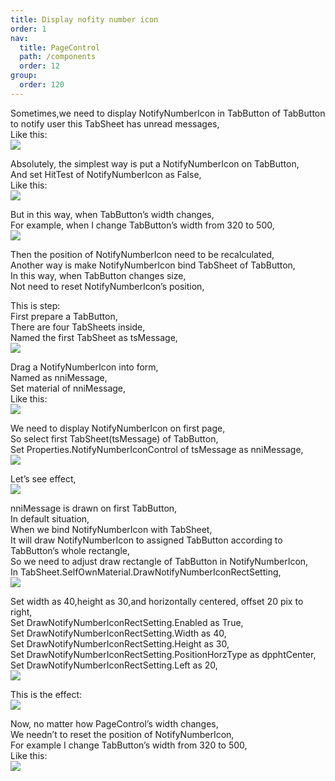```yaml
---
title: Display nofity number icon
order: 1
nav:
  title: PageControl
  path: /components
  order: 12
group:
  order: 120
---
```




Sometimes,we need to display NotifyNumberIcon in TabButton of TabButton to notify user this TabSheet has unread messages,  
Like this:  
![](http://www.orangeui.cn/orangeuiblog/OrangeUI/16.4.OrangeUI%E6%8E%A7%E4%BB%B6%E4%BD%BF%E7%94%A8%E8%AF%B4%E6%98%8E(%E6%8F%90%E9%86%92%E6%95%B0%E5%AD%97%E5%9B%BE%E6%A0%87%E6%8E%A7%E4%BB%B6NotifyNumberIcon)(%E7%A4%BA%E4%BE%8B4%20%E7%BB%91%E5%AE%9APageControl).files/image001.png)


Absolutely, the simplest way is put a NotifyNumberIcon on TabButton,  
And set HitTest of NotifyNumberIcon as False,  
Like this:  
![](http://www.orangeui.cn/orangeuiblog/OrangeUI/16.4.OrangeUI%E6%8E%A7%E4%BB%B6%E4%BD%BF%E7%94%A8%E8%AF%B4%E6%98%8E(%E6%8F%90%E9%86%92%E6%95%B0%E5%AD%97%E5%9B%BE%E6%A0%87%E6%8E%A7%E4%BB%B6NotifyNumberIcon)(%E7%A4%BA%E4%BE%8B4%20%E7%BB%91%E5%AE%9APageControl).files/image003.png)


But in this way, when TabButton’s width changes,  
For example, when I change TabButton’s width from 320 to 500,  
![](http://www.orangeui.cn/orangeuiblog/OrangeUI/16.4.OrangeUI%E6%8E%A7%E4%BB%B6%E4%BD%BF%E7%94%A8%E8%AF%B4%E6%98%8E(%E6%8F%90%E9%86%92%E6%95%B0%E5%AD%97%E5%9B%BE%E6%A0%87%E6%8E%A7%E4%BB%B6NotifyNumberIcon)(%E7%A4%BA%E4%BE%8B4%20%E7%BB%91%E5%AE%9APageControl).files/image005.png)


Then the position of NotifyNumberIcon need to be recalculated,  
Another way is make NotifyNumberIcon bind TabSheet of TabButton,  
In this way, when TabButton changes size,  
Not need to reset NotifyNumberIcon’s position,  

This is step:  
First prepare a TabButton,  
There are four TabSheets inside,  
Named the first TabSheet as tsMessage,  
![](http://www.orangeui.cn/orangeuiblog/OrangeUI/16.4.OrangeUI%E6%8E%A7%E4%BB%B6%E4%BD%BF%E7%94%A8%E8%AF%B4%E6%98%8E(%E6%8F%90%E9%86%92%E6%95%B0%E5%AD%97%E5%9B%BE%E6%A0%87%E6%8E%A7%E4%BB%B6NotifyNumberIcon)(%E7%A4%BA%E4%BE%8B4%20%E7%BB%91%E5%AE%9APageControl).files/image007.png)


Drag a NotifyNumberIcon into form,  
Named as nniMessage,  
Set material of nniMessage,  
Like this:  
![](http://www.orangeui.cn/orangeuiblog/OrangeUI/16.4.OrangeUI%E6%8E%A7%E4%BB%B6%E4%BD%BF%E7%94%A8%E8%AF%B4%E6%98%8E(%E6%8F%90%E9%86%92%E6%95%B0%E5%AD%97%E5%9B%BE%E6%A0%87%E6%8E%A7%E4%BB%B6NotifyNumberIcon)(%E7%A4%BA%E4%BE%8B4%20%E7%BB%91%E5%AE%9APageControl).files/image009.png)


We need to display NotifyNumberIcon on first page,  
So select first TabSheet(tsMessage) of TabButton,  
Set Properties.NotifyNumberIconControl of tsMessage as nniMessage,  
![](http://www.orangeui.cn/orangeuiblog/OrangeUI/16.4.OrangeUI%E6%8E%A7%E4%BB%B6%E4%BD%BF%E7%94%A8%E8%AF%B4%E6%98%8E(%E6%8F%90%E9%86%92%E6%95%B0%E5%AD%97%E5%9B%BE%E6%A0%87%E6%8E%A7%E4%BB%B6NotifyNumberIcon)(%E7%A4%BA%E4%BE%8B4%20%E7%BB%91%E5%AE%9APageControl).files/image011.png)


Let’s see effect,  
![](http://www.orangeui.cn/orangeuiblog/OrangeUI/16.4.OrangeUI%E6%8E%A7%E4%BB%B6%E4%BD%BF%E7%94%A8%E8%AF%B4%E6%98%8E(%E6%8F%90%E9%86%92%E6%95%B0%E5%AD%97%E5%9B%BE%E6%A0%87%E6%8E%A7%E4%BB%B6NotifyNumberIcon)(%E7%A4%BA%E4%BE%8B4%20%E7%BB%91%E5%AE%9APageControl).files/image013.png)


nniMessage is drawn on first TabButton,  
In default situation,  
When we bind NotifyNumberIcon with TabSheet,  
It will draw NotifyNumberIcon to assigned TabButton according to  TabButton’s whole rectangle,  
So we need to adjust draw rectangle of TabButton in NotifyNumberIcon,  
In TabSheet.SelfOwnMaterial.DrawNotifyNumberIconRectSetting,  
![](http://www.orangeui.cn/orangeuiblog/OrangeUI/16.4.OrangeUI%E6%8E%A7%E4%BB%B6%E4%BD%BF%E7%94%A8%E8%AF%B4%E6%98%8E(%E6%8F%90%E9%86%92%E6%95%B0%E5%AD%97%E5%9B%BE%E6%A0%87%E6%8E%A7%E4%BB%B6NotifyNumberIcon)(%E7%A4%BA%E4%BE%8B4%20%E7%BB%91%E5%AE%9APageControl).files/image015.png)


Set width as 40,height as 30,and horizontally centered, offset 20 pix to right,  
Set DrawNotifyNumberIconRectSetting.Enabled as True,  
Set DrawNotifyNumberIconRectSetting.Width as 40,  
Set DrawNotifyNumberIconRectSetting.Height as 30,  
Set DrawNotifyNumberIconRectSetting.PositionHorzType as dpphtCenter,  
Set DrawNotifyNumberIconRectSetting.Left as 20,  
![](http://www.orangeui.cn/orangeuiblog/OrangeUI/16.4.OrangeUI%E6%8E%A7%E4%BB%B6%E4%BD%BF%E7%94%A8%E8%AF%B4%E6%98%8E(%E6%8F%90%E9%86%92%E6%95%B0%E5%AD%97%E5%9B%BE%E6%A0%87%E6%8E%A7%E4%BB%B6NotifyNumberIcon)(%E7%A4%BA%E4%BE%8B4%20%E7%BB%91%E5%AE%9APageControl).files/image017.png)


This is the effect:  
![](http://www.orangeui.cn/orangeuiblog/OrangeUI/16.4.OrangeUI%E6%8E%A7%E4%BB%B6%E4%BD%BF%E7%94%A8%E8%AF%B4%E6%98%8E(%E6%8F%90%E9%86%92%E6%95%B0%E5%AD%97%E5%9B%BE%E6%A0%87%E6%8E%A7%E4%BB%B6NotifyNumberIcon)(%E7%A4%BA%E4%BE%8B4%20%E7%BB%91%E5%AE%9APageControl).files/image019.png)


Now, no matter how PageControl’s width changes,  
We needn’t to reset the position of NotifyNumberIcon,  
For example I change TabButton’s width from 320 to 500,  
Like this:  
![](http://www.orangeui.cn/orangeuiblog/OrangeUI/16.4.OrangeUI%E6%8E%A7%E4%BB%B6%E4%BD%BF%E7%94%A8%E8%AF%B4%E6%98%8E(%E6%8F%90%E9%86%92%E6%95%B0%E5%AD%97%E5%9B%BE%E6%A0%87%E6%8E%A7%E4%BB%B6NotifyNumberIcon)(%E7%A4%BA%E4%BE%8B4%20%E7%BB%91%E5%AE%9APageControl).files/image021.png)








